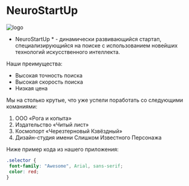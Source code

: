 #  NeuroStartUp

![logo](logo.png)

* NeuroStartUp * - динамически развивающийся стартап, специализирующийся на поиске с использованием новейших технологий искусственного интеллекта.

Наши преимущества:
* Высокая точность поиска
 * Высокая скорость поиска
 * Низкая цена

Мы на столько крутые, что уже успели поработать со следующими команиями:

 1. ООО «Рога и копыта»
 2. Издательство «Читый лист»
 3. Космопорт «Черезтерновый Кзвёздный»
 4. Дизайн-студия имени Слишком Известного Персонажа

Ниже пример кода из нашего приложения:
 ```css
.selector {
  font-family: "Awesome", Arial, sans-serif;
  color: red;
}
```